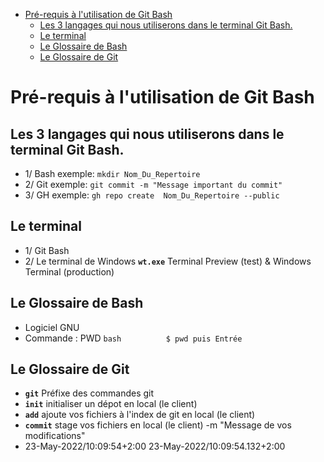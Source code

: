 
- [Pré-requis à l'utilisation de Git Bash](#Pré-requis-à-l-utilisation-de-Git-Bash)
  - [Les 3 langages qui nous utiliserons dans le terminal Git Bash.](#Les-3-langages-qui-nous-utiliserons-dans-le-terminal-Git-Bash.)
  - [Le terminal](#Le-terminal)
  - [Le Glossaire de Bash](#Le-Glossaire-de-Bash)
  - [Le Glossaire de Git](#Le-Glossaire-de-Git)
# Pré-requis à l'utilisation de Git Bash
## Les 3 langages qui nous utiliserons dans le terminal Git Bash.
- 1/    Bash exemple:  `mkdir Nom_Du_Repertoire`
- 2/    Git exemple:  `git commit -m "Message important du commit"`
- 3/    GH exemple:  `gh repo create  Nom_Du_Repertoire --public`
## Le terminal
- 1/ Git Bash
- 2/ Le terminal de Windows
**`wt.exe`** Terminal Preview (test) & Windows Terminal (production)
## Le Glossaire de Bash
- Logiciel GNU
- Commande : PWD
```bash          $ pwd puis Entrée          ```          
## Le Glossaire de Git
- **`git`**  Préfixe des commandes git
- **`init`**  initialiser un dépot en local (le client)
- **`add`**  ajoute vos fichiers à l'index de git en local (le client)
- **`commit`**  stage vos fichiers en local (le client) -m "Message de vos modifications"
- 23-May-2022/10:09:54+2:00 23-May-2022/10:09:54.132+2:00